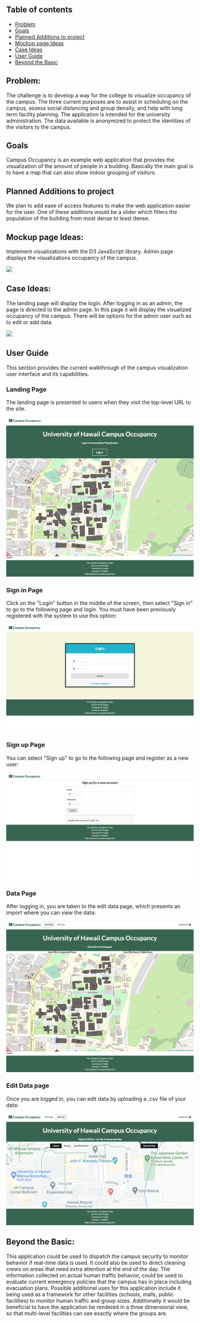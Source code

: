 ## Table of contents
* [Problem](#problem)
* [Goals](#goals)
* [Planned Additions to project](#planned-additions-to-project)
* [Mockup page Ideas](#mockup-page-Ideas)
* [Case Ideas](#case-ideas)
* [User Guide](#user-guide)
* [Beyond the Basic](#beyond-the-basic)

## Problem:
The challenge is to develop a way for the college to visualize occupancy of the campus.  The three current purposes are to assist in scheduling on the campus, assess social distancing and group density, and help with long term facility planning.  The application is intended for the university administration. The data available is anonymized to protect the identities of the visitors to the campus. 

## Goals

Campus Occupancy is an example web application that provides the visualization of the amount of people in a building. Basically the main goal is to have a map that can also show indoor grouping of visitors. 

## Planned Additions to project

We plan to add ease of access features to make the web application easier for the user. One of these additions would be a slider which filters the population of the building from most dense to least dense. 
 
 
## Mockup page Ideas:
Implement visualizations with the D3 JavaScript library. 
Admin page displays the visualizations occupancy of the campus.

![](images/FRONT-PAGE.jpg)

## Case Ideas:
The landing page will display the login. After logging in as an admin, the page is directed to the admin page. In this page it will display the visualized occupancy of the campus. There will be options for the admin user such as to edit or add data.

![](images/ADMIN-PAGE.jpg)

## User Guide

This section provides the current walkthrough of the campus visualization user interface and its capabilities.

### Landing Page

The landing page is presented to users when they visit the top-level URL to the site.

![](images/M1-LANDINGPAGE.png)

### Sign in Page 
Click on the "Login" button in the middle of the screen, then select "Sign in" to go to the following page and login. You must have been previously registered with the system to use this option:

![](images/M1-LOGINPAGE.png)

### Sign up Page 
You can select "Sign up" to go to the following page and register as a new user:

![](images/M1-SIGNUPPAGE.png)

### Data Page 
After logging in, you are taken to the edit data page, which presents an import where you can view the data:


![](images/M1-DATAPAGEUSER.png)

### Edit Data page 

Once you are logged in, you can edit data by uploading a .csv file of your data:

![](images/M1-EDITDATAPAGE.png)

 
## Beyond the Basic:
This application could be used to dispatch the campus security to monitor behavior if real-time data is used.  It could also be used to direct cleaning crews on areas that need extra attention at the end of the day.  The information collected on actual human traffic behavior, could be used to evaluate current emergency policies that the campus has in place including evacuation plans. 
Possible additional uses for this application include it being used as a framework for other facilities (schools, malls, public facilities) to monitor human traffic and group sizes.  Additionally it would be beneficial to have the application be rendered in a three dimensional view, so that multi-level facilities can see exactly where the groups are. 

